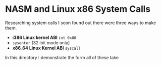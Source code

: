 NASM and Linux x86 System Calls
====

Researching system calls I soon found out there were three ways to make them.

* **i386 Linux kernel ABI** `int 0x80`
* `sysenter` (32-bit mode only)
* **x86_64 Linux Kernel ABI** `syscall`

In this directory I demonstrate the form all of these take

